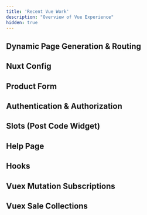 ```yaml
---
title: 'Recent Vue Work'
description: "Overview of Vue Experience"
hidden: true
---
```


## Dynamic Page Generation & Routing
<script src="https://gist.github.com/komplexb/5f10889b21f5d6c08c207dabacf791cd.js"></script>

## Nuxt Config
<script src="https://gist-it.appspot.com/https://github.com/komplexb/moovle/blob/feature/auth/nuxt.config.js?footer=minimal&slice=92:173">
</script>

## Product Form

## Authentication & Authorization

## Slots (Post Code Widget)

## Help Page
## Hooks

## Vuex Mutation Subscriptions

## Vuex Sale Collections
